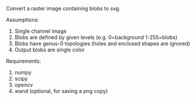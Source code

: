 Convert a raster image containing blobs to svg.

Assumptions:

1. Single channel image
2. Blobs are defined by given levels (e.g. 0=background 1-255=blobs)
3. Blobs have genus-0 topologies (holes and enclosed shapes are ignored)
4. Output blobs are single color

Requirements: 

1. numpy
2. scipy
3. opencv
4. wand (optional, for saving a png copy)